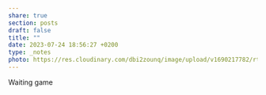```yaml
---
share: true
section: posts
draft: false
title: ""
date: 2023-07-24 18:56:27 +0200
type: _notes
photo: https://res.cloudinary.com/dbi2zounq/image/upload/v1690217782/rtwvx4mbys3xytgeef2j.jpg
---
```



Waiting game
